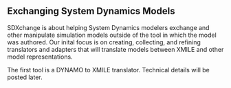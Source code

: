 Exchanging System Dynamics Models
---------------------------------

SDXchange is about helping System Dynamics modelers exchange and other manipulate simulation models outside of the tool in which the model was authored. Our inital focus is on creating, collecting, and refining translators and adapters that will translate models between XMILE and other model representations. 

The first tool is a DYNAMO to XMILE translator. Technical details will be posted later. 

